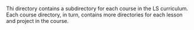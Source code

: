 Thi directory contains a subdirectory for each course in the LS curriculum.
Each course directory, in turn, contains more directories for each lesson and project in the course.
